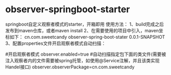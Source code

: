 # observer-springboot-starter
springboot自定义观察者模式的starter，开箱即用
使用方法：
1、build完成之后发布到maven仓库，或者maven install
2、在需要使用的项目中引入，maven坐标如下：
<dependency>
			<groupId>cn.com.sweetcandy</groupId>
			<artifactId>observer-spring-boot-stater</artifactId>
			<version>0.0.1-SNAPSHOT</version>
</dependency>
3、配置properties文件开启观察者模式自动扫描：

#开启观察者模式
observer.enabled=true
#自动扫描指定包下面的类文件(需要被注入观察者内的文件需要被spring托管，如使用@Service注解，并且该类实现Handel接口)
observer.observerPackage=cn.com.sweetcandy
